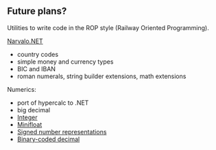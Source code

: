 Future plans?
-------------

Utilities to write code in the ROP style (Railway Oriented Programming).

[Narvalo.NET](https://github.com/chtoucas/Narvalo.NET)
- country codes
- simple money and currency types
- BIC and IBAN
- roman numerals, string builder extensions, math extensions

Numerics:
- port of hypercalc to .NET
- big decimal
- [Integer](https://en.wikipedia.org/wiki/Integer_(computer_science))
- [Minifloat](https://en.wikipedia.org/wiki/Minifloat)
- [Signed number representations](https://en.wikipedia.org/wiki/Signed_number_representations)
- [Binary-coded decimal](https://en.wikipedia.org/wiki/Binary-coded_decimal)
